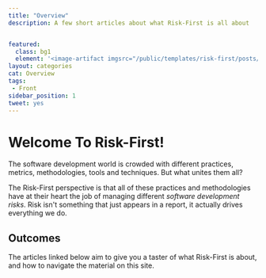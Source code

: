 ```yaml
---
title: "Overview"
description: A few short articles about what Risk-First is all about


featured: 
  class: bg1
  element: '<image-artifact imgsrc="/public/templates/risk-first/posts/airplane.svg">Track 1: Overview</image-artifact>'
layout: categories
cat: Overview
tags:
 - Front
sidebar_position: 1
tweet: yes
---
```


# Welcome To Risk-First!

The software development world is crowded with different practices, metrics, methodologies, tools and techniques.  But what unites them all?

The Risk-First perspective is that all of these practices and methodologies have at their heart the job of managing different _software development risks_.  Risk isn't something that just appears in a report, it actually drives everything we do.  


## Outcomes 
 
The articles linked below aim to give you a taster of what Risk-First is about, and how to navigate the material on this site.

<TagList filter="overview" />